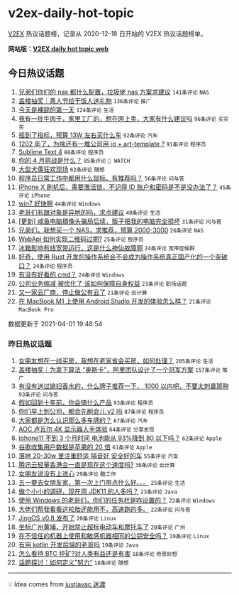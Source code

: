 # v2ex-daily-hot-topic

[V2EX](https://www.v2ex.com/) 热议话题榜，记录从 2020-12-18 日开始的 V2EX 热议话题榜单。

**网站版：[V2EX daily hot topic web](https://boojack.github.io/v2ex-daily-hot-topic-web/)**

## 今日热议话题

<!-- TODAY BEGIN -->

1. [兄弟们你们的 nas 都什么配置，垃圾佬 nas 方案求建议](https://www.v2ex.com/t/767176) `141条评论` `NAS`
1. [盖楼抽奖｜愚人节给干饭人送礼物](https://www.v2ex.com/t/767227) `136条评论` `推广`
1. [今天是裸辞的第一天](https://www.v2ex.com/t/767059) `124条评论` `生活`
1. [我有一批牛肉干，家里工厂的，想在网上卖，大家有什么建议吗](https://www.v2ex.com/t/767086) `96条评论` `买买买`
1. [摇到了指标，预算 13W 左右买什么车](https://www.v2ex.com/t/767138) `92条评论` `汽车`
1. [1202 年了，为啥还有一堆公司用 jq + art-template ?](https://www.v2ex.com/t/767111) `91条评论` `程序员`
1. [Sublime Text 4](https://www.v2ex.com/t/767077) `88条评论` `程序员`
1. [你的 4 月挑战是什么？](https://www.v2ex.com/t/767128) `85条评论` ` WATCH`
1. [大型犬儒狂欢现场](https://www.v2ex.com/t/767297) `62条评论` `随想`
1. [程序员日常工作中都用什么鼠标。有推荐吗？](https://www.v2ex.com/t/767106) `56条评论` `问与答`
1. [iPhone X 刷机后，需要激活锁，不记得 ID 账户和密码是不是没办法了？](https://www.v2ex.com/t/767143) `45条评论` `iPhone`
1. [win7 好快啊](https://www.v2ex.com/t/767250) `44条评论` `Windows`
1. [老哥们有跟对象是异地的吗，求点建议](https://www.v2ex.com/t/767090) `40条评论` `生活`
1. [[更新] 咸鱼电脑摄像头骗局后续，贩子把我的电脑完全损坏](https://www.v2ex.com/t/767322) `31条评论` `问与答`
1. [兄弟们，我想买一个 NAS，求推荐，预算 2000-3000](https://www.v2ex.com/t/767232) `26条评论` `NAS`
1. [WebApi 如何实现二维码过期?](https://www.v2ex.com/t/767287) `25条评论` `程序员`
1. [冰箱影响有线宽带运行，这是什么神仙故障啊](https://www.v2ex.com/t/767387) `24条评论` `宽带症候群`
1. [好奇，使用 Rust 开发的操作系统会不会成为操作系统真正国产化的一个突破口？](https://www.v2ex.com/t/767321) `24条评论` `程序员`
1. [有没有好看的 cmd？](https://www.v2ex.com/t/767167) `24条评论` `Windows`
1. [公司业务缩减 被优化了 该如何保障自身权益](https://www.v2ex.com/t/767285) `23条评论` `职场话题`
1. [又一家云厂商，停止做公有云了](https://www.v2ex.com/t/767375) `21条评论` `云计算`
1. [在 MacBook M1 上使用 Android Studio 开发的体验怎么样？](https://www.v2ex.com/t/767183) `21条评论` `MacBook Pro`

数据更新于 2021-04-01 19:48:54

<!-- TODAY END -->

### 昨日热议话题

<!-- YESTERDAY BEGIN -->

1. [女朋友想在一线买房，我想在老家省会买房，如何处理？](https://www.v2ex.com/t/766746) `285条评论` `生活`
1. [盖楼抽奖｜为拿下算法 “奥斯卡”，阿里团队设计了一个冠军方案](https://www.v2ex.com/t/766878) `157条评论` `推广`
1. [有没有送过媳妇香水的，什么牌子推荐一下， 1000 以内吧，不要太刺鼻那种](https://www.v2ex.com/t/766728) `93条评论` `问与答`
1. [假如回到十年前，你会搞什么产品](https://www.v2ex.com/t/766733) `93条评论` `程序员`
1. [你们早上到公司，都会先刷会儿 v2 吗](https://www.v2ex.com/t/766714) `87条评论` `程序员`
1. [大家都是怎么认识那么多车牌的？](https://www.v2ex.com/t/766741) `67条评论` `汽车`
1. [AOC 卢瓦尔 4K 显示器入手体验](https://www.v2ex.com/t/766727) `64条评论` `分享发现`
1. [iphone11 不到 3 个月时间 电池能从 93%降到 80 以下吗？](https://www.v2ex.com/t/766866) `62条评论` `Apple`
1. [谷歌收集用户数据是苹果的 20 倍](https://www.v2ex.com/t/766699) `61条评论` `Apple`
1. [落地 20-30w 里注重舒适 隔音好 安全好的车](https://www.v2ex.com/t/766797) `55条评论` `汽车`
1. [腾讯云轻量香港会一直是现在这个速度吗?](https://www.v2ex.com/t/766975) `30条评论` `云计算`
1. [女朋友说没有上进心](https://www.v2ex.com/t/766816) `29条评论` `酷工作`
1. [五一要去女朋友家，第一次上门带点什么好。。。](https://www.v2ex.com/t/766936) `25条评论` `生活`
1. [做个小小的调研，现在用 JDK11 的人多吗？](https://www.v2ex.com/t/766769) `23条评论` `Java`
1. [使用 Windows 的老哥们，你们的任务栏是咋设置的？](https://www.v2ex.com/t/767007) `22条评论` `Windows`
1. [大佬们帮我看看这轮胎还能用不，高速跑的多。](https://www.v2ex.com/t/766707) `22条评论` `问与答`
1. [JingOS v0.8 发布了](https://www.v2ex.com/t/766941) `20条评论` `Linux`
1. [坐标广州黄埔，开始禁止超标电动车和摩托车了](https://www.v2ex.com/t/766697) `20条评论` `广州`
1. [在不信任的机器上使用和敏感机器相同的公钥安全吗？](https://www.v2ex.com/t/766804) `19条评论` `Linux`
1. [有用 kotlin 开发后端的老哥吗](https://www.v2ex.com/t/766771) `19条评论` `Java`
1. [怎么看待 BTC 挖矿?对人类有益还是有害](https://www.v2ex.com/t/766963) `18条评论` `奇思妙想`
1. [话题探讨：如何定义”努力“](https://www.v2ex.com/t/766839) `18条评论` `随想`

<!-- YESTERDAY END -->

---

💡 Idea comes from [justjavac 迷渡](https://github.com/justjavac/)
